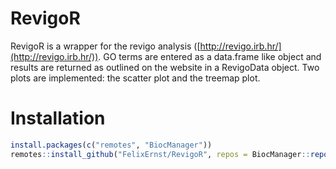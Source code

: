 # RevigoR

RevigoR is a wrapper for the revigo analysis ([http://revigo.irb.hr/](http://revigo.irb.hr/)).
GO terms are entered as a data.frame like object and results are returned as outlined on the website
in a RevigoData object.
Two plots are implemented: the scatter plot and the treemap plot.

# Installation

```r
install.packages(c("remotes", "BiocManager"))
remotes::install_github("FelixErnst/RevigoR", repos = BiocManager::repositories())
```
